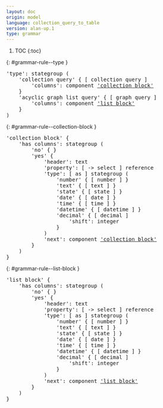 ```yaml
---
layout: doc
origin: model
language: collection_query_to_table
version: alan-up.1
type: grammar
---
```


1. TOC
{:toc}


{: #grammar-rule--type }
<div class="language-js highlighter-rouge">
<div class="highlight">
<pre class="highlight language-js code-custom">
'<span class="token string">type</span>': stategroup (
	'<span class="token string">collection query</span>' { [ <span class="token operator">collection</span> <span class="token operator">query</span> ]
		'<span class="token string">columns</span>': component <a href="#grammar-rule--collection-block">'collection block'</a>
	}
	'<span class="token string">acyclic graph list query</span>' { [ <span class="token operator">graph</span> <span class="token operator">query</span> ]
		'<span class="token string">columns</span>': component <a href="#grammar-rule--list-block">'list block'</a>
	}
)
</pre>
</div>
</div>

{: #grammar-rule--collection-block }
<div class="language-js highlighter-rouge">
<div class="highlight">
<pre class="highlight language-js code-custom">
'<span class="token string">collection block</span>' {
	'<span class="token string">has columns</span>': stategroup (
		'<span class="token string">no</span>' { }
		'<span class="token string">yes</span>' {
			'<span class="token string">header</span>': text
			'<span class="token string">property</span>': [ <span class="token operator">-></span> <span class="token operator">select</span> ] reference
			'<span class="token string">type</span>': [ <span class="token operator">as</span> ] stategroup (
				'<span class="token string">number</span>' { [ <span class="token operator">number</span> ] }
				'<span class="token string">text</span>' { [ <span class="token operator">text</span> ] }
				'<span class="token string">state</span>' { [ <span class="token operator">state</span> ] }
				'<span class="token string">date</span>' { [ <span class="token operator">date</span> ] }
				'<span class="token string">time</span>' { [ <span class="token operator">time</span> ] }
				'<span class="token string">datetime</span>' { [ <span class="token operator">datetime</span> ] }
				'<span class="token string">decimal</span>' { [ <span class="token operator">decimal</span> ]
					'<span class="token string">shift</span>': integer
				}
			)
			'<span class="token string">next</span>': component <a href="#grammar-rule--collection-block">'collection block'</a>
		}
	)
}
</pre>
</div>
</div>

{: #grammar-rule--list-block }
<div class="language-js highlighter-rouge">
<div class="highlight">
<pre class="highlight language-js code-custom">
'<span class="token string">list block</span>' {
	'<span class="token string">has columns</span>': stategroup (
		'<span class="token string">no</span>' { }
		'<span class="token string">yes</span>' {
			'<span class="token string">header</span>': text
			'<span class="token string">property</span>': [ <span class="token operator">-></span> <span class="token operator">select</span> ] reference
			'<span class="token string">type</span>': [ <span class="token operator">as</span> ] stategroup (
				'<span class="token string">number</span>' { [ <span class="token operator">number</span> ] }
				'<span class="token string">text</span>' { [ <span class="token operator">text</span> ] }
				'<span class="token string">state</span>' { [ <span class="token operator">state</span> ] }
				'<span class="token string">date</span>' { [ <span class="token operator">date</span> ] }
				'<span class="token string">time</span>' { [ <span class="token operator">time</span> ] }
				'<span class="token string">datetime</span>' { [ <span class="token operator">datetime</span> ] }
				'<span class="token string">decimal</span>' { [ <span class="token operator">decimal</span> ]
					'<span class="token string">shift</span>': integer
				}
			)
			'<span class="token string">next</span>': component <a href="#grammar-rule--list-block">'list block'</a>
		}
	)
}
</pre>
</div>
</div>
